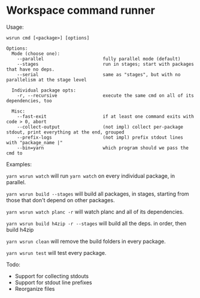 # Workspace command runner

Usage:

```
wsrun cmd [<package>] [options]

Options:
  Mode (choose one):
    --parallel                      fully parallel mode (default)
    --stages                        run in stages; start with packages that have no deps.
    --serial                        same as "stages", but with no parallelism at the stage level

  Individual package opts:
    -r, --recursive                 execute the same cmd on all of its dependencies, too

  Misc:
    --fast-exit                     if at least one command exits with code > 0, abort
    --collect-output                (not impl) collect per-package stdout, print everything at the end, grouped
    --prefix-logs                   (not impl) prefix stdout lines with "package_name |"
    --bin=yarn                      which program should we pass the cmd to
```

Examples:

`yarn wsrun watch` will run `yarn watch` on every individual package, in parallel.

`yarn wsrun build --stages` will build all packages, in stages, starting from those that don't depend on other packages.

`yarn wsrun watch planc -r` will watch planc and all of its dependencies.

`yarn wsrun build h4zip -r --stages` will build all the deps. in order, then build h4zip

`yarn wsrun clean` will remove the build folders in every package.

`yarn wsrun test` will test every package.

Todo:

* Support for collecting stdouts
* Support for stdout line prefixes
* Reorganize files
